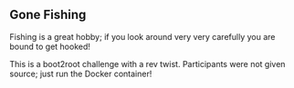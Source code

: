 ## Gone Fishing

Fishing is a great hobby; if you look around very very carefully you are bound to get hooked!

This is a boot2root challenge with a rev twist. Participants were not given source; just run the Docker container!
